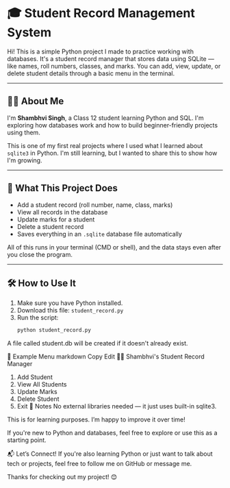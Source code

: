 # 🎓 Student Record Management System

Hi! This is a simple Python project I made to practice working with databases. It's a student record manager that stores data using SQLite — like names, roll numbers, classes, and marks. You can add, view, update, or delete student details through a basic menu in the terminal.

---

## 🙋‍♀️ About Me

I'm **Shambhvi Singh**, a Class 12 student learning Python and SQL. I'm exploring how databases work and how to build beginner-friendly projects using them.

This is one of my first real projects where I used what I learned about `sqlite3` in Python. I'm still learning, but I wanted to share this to show how I'm growing.

---

## 🧩 What This Project Does

- Add a student record (roll number, name, class, marks)
- View all records in the database
- Update marks for a student
- Delete a student record
- Saves everything in an `.sqlite` database file automatically

All of this runs in your terminal (CMD or shell), and the data stays even after you close the program.

---

## 🛠️ How to Use It

1. Make sure you have Python installed.
2. Download this file: `student_record.py`
3. Run the script:
   ```bash
   python student_record.py
A file called student.db will be created if it doesn't already exist.

📸 Example Menu
markdown
Copy
Edit
👩‍🎓 Shambhvi's Student Record Manager
1. Add Student
2. View All Students
3. Update Marks
4. Delete Student
5. Exit
📝 Notes
No external libraries needed — it just uses built-in sqlite3.

This is for learning purposes. I’m happy to improve it over time!

If you're new to Python and databases, feel free to explore or use this as a starting point.

📬 Let’s Connect!
If you're also learning Python or just want to talk about tech or projects, feel free to follow me on GitHub or message me.

Thanks for checking out my project! 😊












